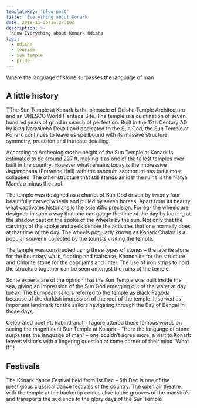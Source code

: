 ```yaml
---
templateKey: 'blog-post'
title: 'Everything about Konark'
date: 2018-11-26T16:27:10Z
description: >-
  Know Everything about Konark Odisha
tags:
  - odisha
  - tourism
  - sun temple
  - pride
---
```


Where the language of stone surpasses the language of man

## A little history

TThe Sun Temple at Konark is the pinnacle of Odisha Temple Architecture and an UNESCO World Heritage Site. The temple is a culmination of seven hundred years of grind in search of perfection. Built in the 12th Century AD by King Narasimha Deva I and dedicated to the Sun God, the Sun Temple at Konark continues to leave us spellbound with its massive structure, symmetry, precision and intricate detailing.

According to Archeologists the height of the Sun Temple at Konark is estimated to be around 227 ft, making it as one of the tallest temples ever built in the country. However what remains today is the impressive Jagamohana (Entrance Hall) with the sanctum sanctorum has but almost collapsed. The other structure that still stands amidst the ruins is the Natya Mandap minus the roof.

The temple was designed as a chariot of Sun God driven by twenty four beautifully carved wheels and pulled by seven horses. Apart from its beauty what captivates historians is the scientific precision. For eg- the wheels are designed in such a way that one can gauge the time of the day by looking at the shadow cast on the spoke of the wheels by the sun. Not only that the carvings of the spoke and axels denote the activities that one normally does at that time of the day. The wheels popularly known as Konark Chakra is a popular souvenir collected by the tourists visiting the temple.

The temple was constructed using three types of stones – the laterite stone for the boundary walls, flooring and staircase, Khondalite for the structure and Chlorite stone for the door jams and lintel. The use of iron strips to hold the structure together can be seen amongst the ruins of the temple.

Some experts are of the opinion that the Sun Temple was built inside the sea, giving an impression of the Sun God emerging out of the water at day break. The European sailors referred to the temple as Black Pagoda because of the darkish impression of the roof of the temple. It served as important landmark for the sailors navigating through the Bay of Bengal in those days.

Celebrated poet Pt. Rabindranath Tagore uttered these famous words on seeing the magnificent Sun Temple at Konark – “Here the language of stone surpasses the language of man” – one couldn’t agree more, a visit to Konark leaves visitor’s with a lingering question at some corner of their mind “What If” !

## Festivals

The Konark dance Festival held from 1st Dec – 5th Dec is one of the prestigious classical dance festivals of the country. The open air theatre with the temple at the backdrop comes alive to the grooves of the maestro’s and transports the audience to the glory days of the Sun Temple